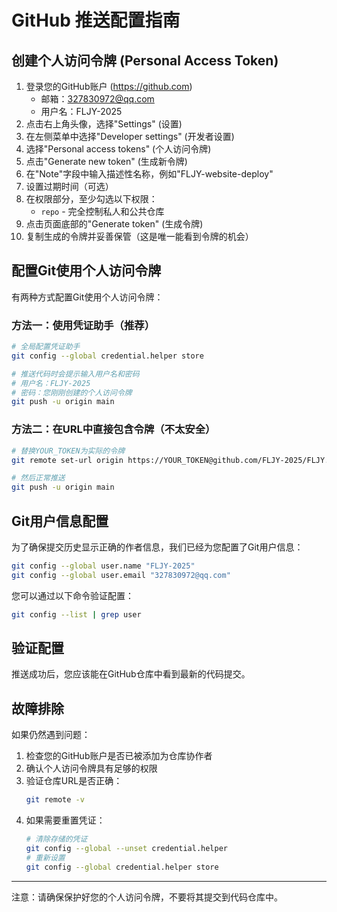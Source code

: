 # GitHub 推送配置指南

## 创建个人访问令牌 (Personal Access Token)

1. 登录您的GitHub账户 (https://github.com)
   - 邮箱：327830972@qq.com
   - 用户名：FLJY-2025
2. 点击右上角头像，选择"Settings" (设置)
3. 在左侧菜单中选择"Developer settings" (开发者设置)
4. 选择"Personal access tokens" (个人访问令牌)
5. 点击"Generate new token" (生成新令牌)
6. 在"Note"字段中输入描述性名称，例如"FLJY-website-deploy"
7. 设置过期时间（可选）
8. 在权限部分，至少勾选以下权限：
   - `repo` - 完全控制私人和公共仓库
9. 点击页面底部的"Generate token" (生成令牌)
10. 复制生成的令牌并妥善保管（这是唯一能看到令牌的机会）

## 配置Git使用个人访问令牌

有两种方式配置Git使用个人访问令牌：

### 方法一：使用凭证助手（推荐）

```bash
# 全局配置凭证助手
git config --global credential.helper store

# 推送代码时会提示输入用户名和密码
# 用户名：FLJY-2025
# 密码：您刚刚创建的个人访问令牌
git push -u origin main
```

### 方法二：在URL中直接包含令牌（不太安全）

```bash
# 替换YOUR_TOKEN为实际的令牌
git remote set-url origin https://YOUR_TOKEN@github.com/FLJY-2025/FLJY.git

# 然后正常推送
git push -u origin main
```

## Git用户信息配置

为了确保提交历史显示正确的作者信息，我们已经为您配置了Git用户信息：

```bash
git config --global user.name "FLJY-2025"
git config --global user.email "327830972@qq.com"
```

您可以通过以下命令验证配置：

```bash
git config --list | grep user
```

## 验证配置

推送成功后，您应该能在GitHub仓库中看到最新的代码提交。

## 故障排除

如果仍然遇到问题：

1. 检查您的GitHub账户是否已被添加为仓库协作者
2. 确认个人访问令牌具有足够的权限
3. 验证仓库URL是否正确：
   ```bash
   git remote -v
   ```
4. 如果需要重置凭证：
   ```bash
   # 清除存储的凭证
   git config --global --unset credential.helper
   # 重新设置
   git config --global credential.helper store
   ```

---
注意：请确保保护好您的个人访问令牌，不要将其提交到代码仓库中。